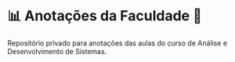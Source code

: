 # 📊 Anotações da Faculdade 🏫
Repositório privado para anotações das aulas do curso de Análise e Desenvolvimento de Sistemas.
